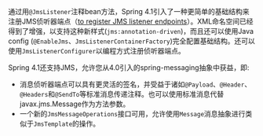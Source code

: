 通过用`@JmsListener`注释bean方法，Spring 4.1引入了一种更简单的基础结构来注册JMS侦听器端点（[to register JMS listener endpoints](https://docs.spring.io/spring/docs/4.3.20.RELEASE/spring-framework-reference/htmlsingle/#jms-annotated)）。XML命名空间已经得到了增强，以支持这种新样式\(`jms:annotation-driven`\)，而且还可以使用Java config \(`@EnableJms`、`JmsListenerContainerFactory`\)完全配置基础结构。还可以使用`JmsListenerConfigurer`以编程方式注册侦听器端点。

Spring 4.1还支持JMS，允许您从4.0引入的spring-messaging抽象中获益，即:

* 消息侦听器端点可以具有更灵活的签名，并受益于诸如`@Payload`、`@Header`、`@Headers`和`@SendTo`等标准消息传递注释。也可以使用标准消息代替javax.jms.Message作为方法参数。
* 一个新的`JmsMessageOperations`接口可用，允许使用`Message`消息抽象进行类似于`JmsTemplate`的操作。



